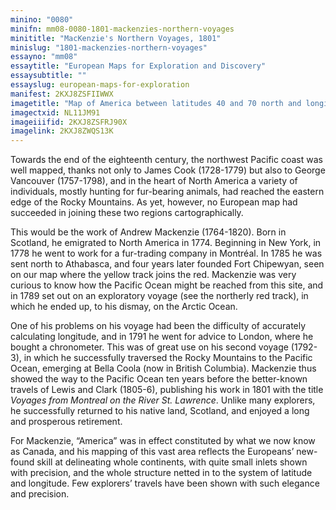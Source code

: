 ```yaml
---
minino: "0080"
minifn: mm08-0080-1801-mackenzies-northern-voyages
minititle: "MacKenzie's Northern Voyages, 1801"
minislug: "1801-mackenzies-northern-voyages"
essayno: "mm08"
essaytitle: "European Maps for Exploration and Discovery"
essaysubtitle: ""
essayslug: european-maps-for-exploration
manifest: 2KXJ8ZSFIIWWX
imagetitle: "Map of America between latitudes 40 and 70 north and longitudes 45 and 180 west, exhibiting Mackenzie's track from Montreal to Fort Chipewyan & from..."
imagectxid: NL11JM91
imageiiifid: 2KXJ8ZSFRJ90X
imagelink: 2KXJ8ZWQS13K
---
```


Towards the end of the eighteenth century, the northwest Pacific coast was well mapped, thanks not only to James Cook (1728-1779) but also to George Vancouver (1757-1798), and in the heart of North America a variety of individuals, mostly hunting for fur-bearing animals, had reached the eastern edge of the Rocky Mountains. As yet, however, no European map had succeeded in joining these two regions cartographically.

This would be the work of Andrew Mackenzie (1764-1820). Born in Scotland, he emigrated to North America in 1774. Beginning in New York, in 1778 he went to work for a fur-trading company in Montréal. In 1785 he was sent north to Athabasca, and four years later founded Fort Chipewyan, seen on our map where the yellow track joins the red. Mackenzie was very curious to know how the Pacific Ocean might be reached from this site, and in 1789 set out on an exploratory voyage (see the northerly red track), in which he ended up, to his dismay, on the Arctic Ocean.

One of his problems on his voyage had been the difficulty of accurately calculating longitude, and in 1791 he went for advice to London, where he bought a chronometer. This was of great use on his second voyage (1792-3), in which he successfully traversed the Rocky Mountains to the Pacific Ocean, emerging at Bella Coola (now in British Columbia). Mackenzie thus showed the way to the Pacific Ocean ten years before the better-known travels of Lewis and Clark (1805-6), publishing his work in 1801 with the title _Voyages from Montreal on the River St. Lawrence_. Unlike many explorers, he successfully returned to his native land, Scotland, and enjoyed a long and prosperous retirement.

For Mackenzie, “America” was in effect constituted by what we now know as Canada, and his mapping of this vast area reflects the Europeans’ new-found skill at delineating whole continents, with quite small inlets shown with precision, and the whole structure netted in to the system of latitude and longitude. Few explorers’ travels have been shown with such elegance and precision.
